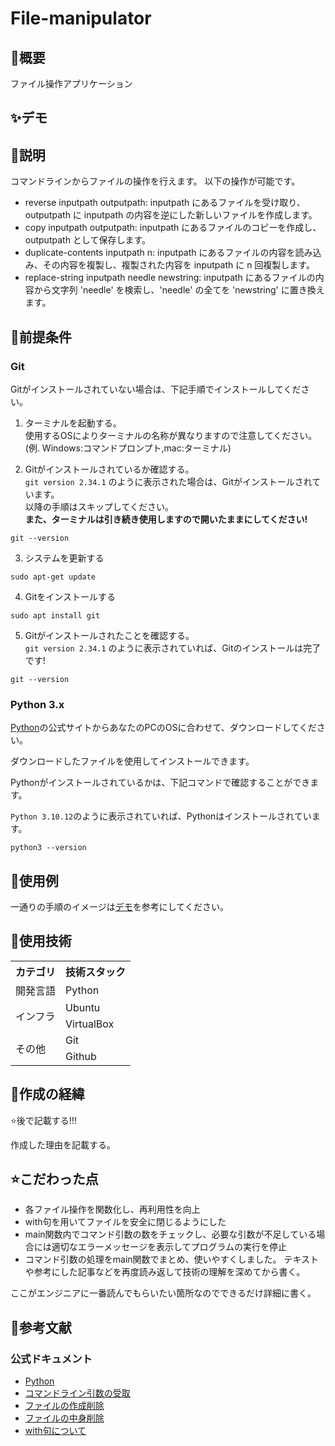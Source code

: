 # File-manipulator

## 🌱概要
ファイル操作アプリケーション

## ✨デモ


## 📝説明
コマンドラインからファイルの操作を行えます。
以下の操作が可能です。
 - reverse inputpath outputpath: inputpath にあるファイルを受け取り、outputpath に inputpath の内容を逆にした新しいファイルを作成します。
 - copy inputpath outputpath: inputpath にあるファイルのコピーを作成し、outputpath として保存します。
 - duplicate-contents inputpath n: inputpath にあるファイルの内容を読み込み、その内容を複製し、複製された内容を inputpath に n 回複製します。
 - replace-string inputpath needle newstring: inputpath にあるファイルの内容から文字列 'needle' を検索し、'needle' の全てを 'newstring' に置き換えます。

## 🧰前提条件

### Git
Gitがインストールされていない場合は、下記手順でインストールしてください。

1. ターミナルを起動する。<br>使用するOSによりターミナルの名称が異なりますので注意してください。<br>(例. Windows:コマンドプロンプト,mac:ターミナル)

2. Gitがインストールされているか確認する。<br>`git version 2.34.1` のように表示された場合は、Gitがインストールされています。<br>以降の手順はスキップしてください。<br>**また、ターミナルは引き続き使用しますので開いたままにしてください!**
```
git --version
```

3. システムを更新する
```
sudo apt-get update
```

4. Gitをインストールする
```
sudo apt install git
```

5. Gitがインストールされたことを確認する。<br>`git version 2.34.1` のように表示されていれば、Gitのインストールは完了です!
```
git --version
```

### Python 3.x
[Python](https://www.python.org/downloads/)の公式サイトからあなたのPCのOSに合わせて、ダウンロードしてください。

ダウンロードしたファイルを使用してインストールできます。

Pythonがインストールされているかは、下記コマンドで確認することができます。

`Python 3.10.12`のように表示されていれば、Pythonはインストールされています。

```
python3 --version
```

## 🙋使用例
一通りの手順のイメージは[デモ](#デモ)を参考にしてください。

## 💾使用技術
<table>
<tr>
  <th>カテゴリ</th>
  <th>技術スタック</th>
</tr>
<tr>
  <td>開発言語</td>
  <td>Python</td>
</tr>
<tr>
  <td rowspan=2>インフラ</td>
  <td>Ubuntu</td>
</tr>
<tr>
  <td>VirtualBox</td>
</tr>
<tr>
  <td rowspan=2>その他</td>
  <td>Git</td>
</tr>
<tr>
  <td>Github</td>
</tr>
</table>

## 📜作成の経緯
⭐️後で記載する!!!

作成した理由を記載する。

## ⭐️こだわった点
 - 各ファイル操作を関数化し、再利用性を向上
 - with句を用いてファイルを安全に閉じるようにした
 - main関数内でコマンド引数の数をチェックし、必要な引数が不足している場合には適切なエラーメッセージを表示してプログラムの実行を停止
 - コマンド引数の処理をmain関数でまとめ、使いやすくしました。
テキストや参考にした記事などを再度読み返して技術の理解を深めてから書く。

ここがエンジニアに一番読んでもらいたい箇所なのでできるだけ詳細に書く。



## 📑参考文献
### 公式ドキュメント
- [Python](https://docs.python.org/ja/3/)
- [コマンドライン引数の受取](https://qiita.com/taashi/items/07bf75201a074e208ae5)
- [ファイルの作成削除](https://www.javadrive.jp/python/file/index9.html)
- [ファイルの中身削除](https://teratail.com/questions/263025)
- [with句について](https://djangobrothers.com/blogs/with_statement_basic/#google_vignette)
